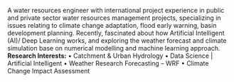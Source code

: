 A water resources engineer with international project experience in public and private sector water resources management projects, specializing in issues relating to climate change adaptation, flood early warning, basin development planning. Recently, fascinated about how Artificial Intelligent (AI)/ Deep Learning works, and exploring the weather forecast and climate simulation base on numerical modelling and machine learning approach.
**Research Interests:**
• Catchment & Urban Hydrology
• Data Science | Artificial Intelligent
• Weather Research Forecasting – WRF
• Climate Change Impact Assessment
